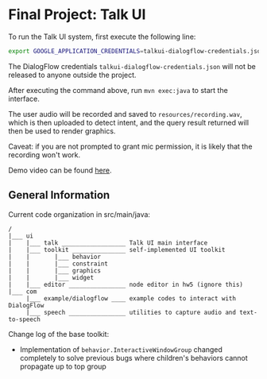 # Final Project: Talk UI

To run the Talk UI system, first execute the following line:

```bash
export GOOGLE_APPLICATION_CREDENTIALS=talkui-dialogflow-credentials.json && mvn clean package
```

The DialogFlow credentials `talkui-dialogflow-credentials.json` will not be released to anyone outside the project.

After executing the command above, run `mvn exec:java` to start the interface.

The user audio will be recorded and saved to `resources/recording.wav`, which is then uploaded to detect intent, and the query result returned will then be used to render graphics.

Caveat: if you are not prompted to grant mic permission, it is likely that the recording won't work.

Demo video can be found [here](https://www.youtube.com/watch?v=T39Fwn_G0DI&list=LLUql4h3NdtT7ylpL5a4emig&index=5&t=1s).

## General Information

Current code organization in src/main/java:
```
/
|___ ui
|    |___ talk __________________ Talk UI main interface
|    |___ toolkit _______________ self-implemented UI toolkit
|    |       |___ behavior
|    |       |___ constraint
|    |       |___ graphics
|    |       |___ widget
|    |___ editor ________________ node editor in hw5 (ignore this)
|___ com
     |___ example/dialogflow ____ example codes to interact with DialogFlow
     |___ speech ________________ utilities to capture audio and text-to-speech
```

Change log of the base toolkit:

- Implementation of `behavior.InteractiveWindowGroup` changed completely to solve previous bugs where children's behaviors cannot propagate up to top group
